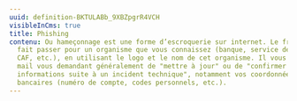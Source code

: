 ```yaml
---
uuid: definition-BKTULABb_9XBZpgrR4VCH
visibleInCms: true
title: Phishing
contenu: Ou hameçonnage est une forme d’escroquerie sur internet. Le fraudeur se
  fait passer pour un organisme que vous connaissez (banque, service des impôts,
  CAF, etc.), en utilisant le logo et le nom de cet organisme. Il vous envoie un
  mail vous demandant généralement de "mettre à jour" ou de "confirmer vos
  informations suite à un incident technique", notamment vos coordonnées
  bancaires (numéro de compte, codes personnels, etc.).
---
```

